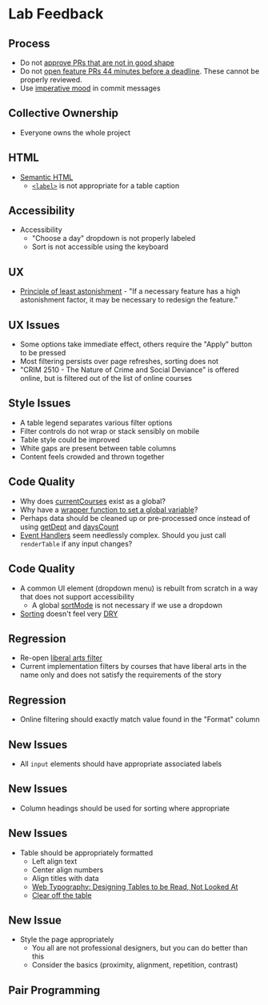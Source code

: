 Lab Feedback
============

Process
-------

- Do not [approve PRs that are not in good shape](https://github.com/jncraton/course-search/pull/164#discussion_r2337354473)
- Do not [open feature PRs 44 minutes before a deadline](https://github.com/jncraton/course-search/pull/172). These cannot be properly reviewed.
- Use [imperative mood](https://git.kernel.org/pub/scm/git/git.git/tree/Documentation/SubmittingPatches?h=v2.36.1#n181) in commit messages

Collective Ownership
--------------------

- Everyone owns the whole project

HTML
----

- [Semantic HTML](https://en.wikipedia.org/wiki/Semantic_HTML)
  - [`<label>`](https://github.com/jncraton/course-search/blob/838c29d5877b3e3cb501a1ef83019db36a869819/index.html#L54) is not appropriate for a table caption

Accessibility
-------------

- Accessibility
  - "Choose a day" dropdown is not properly labeled
  - Sort is not accessible using the keyboard

UX
-----

- [Principle of least astonishment](https://en.wikipedia.org/wiki/Principle_of_least_astonishment) - "If a necessary feature has a high astonishment factor, it may be necessary to redesign the feature."

UX Issues
---------

- Some options take immediate effect, others require the "Apply" button to be pressed
- Most filtering persists over page refreshes, sorting does not
- "CRIM 2510 - The Nature of Crime and Social Deviance" is offered online, but is filtered out of the list of online courses

Style Issues
------------

- A table legend separates various filter options
- Filter controls do not wrap or stack sensibly on mobile
- Table style could be improved
- White gaps are present between table columns
- Content feels crowded and thrown together

Code Quality
------------

- Why does [currentCourses](https://github.com/jncraton/course-search/blob/838c29d5877b3e3cb501a1ef83019db36a869819/main.js#L12) exist as a global?
- Why have a [wrapper function to set a global variable](https://github.com/jncraton/course-search/blob/838c29d5877b3e3cb501a1ef83019db36a869819/main.js#L126-L129)?
- Perhaps data should be cleaned up or pre-processed once instead of using [getDept](https://github.com/jncraton/course-search/blob/838c29d5877b3e3cb501a1ef83019db36a869819/main.js#L15) and [daysCount](https://github.com/jncraton/course-search/blob/e1e7162f7916cc48574bcad45ae635589f790f88/main.js#L18-L23)
- [Event Handlers](https://github.com/jncraton/course-search/blob/838c29d5877b3e3cb501a1ef83019db36a869819/main.js#L134-L153) seem needlessly complex. Should you just call `renderTable` if any input changes?


Code Quality
------------

- A common UI element (dropdown menu) is rebuilt from scratch in a way that does not support accessibility
  - A global [sortMode](https://github.com/jncraton/course-search/blob/838c29d5877b3e3cb501a1ef83019db36a869819/main.js#L13) is not necessary if we use a dropdown
- [Sorting](https://github.com/jncraton/course-search/blob/838c29d5877b3e3cb501a1ef83019db36a869819/main.js#L79C1-L102C4) doesn't feel very [DRY](https://en.wikipedia.org/wiki/Don%27t_repeat_yourself)

Regression
----------

- Re-open [liberal arts filter](https://github.com/jncraton/course-search/issues/167)
- Current implementation filters by courses that have liberal arts in the name only and does not satisfy the requirements of the story

Regression
----------

- Online filtering should exactly match value found in the "Format" column

New Issues
----------

- All `input` elements should have appropriate associated labels

New Issues
----------

- Column headings should be used for sorting where appropriate

New Issues
----------

- Table should be appropriately formatted
    - Left align text
    - Center align numbers
    - Align titles with data
    - [Web Typography: Designing Tables to be Read, Not Looked At](https://alistapart.com/article/web-typography-tables/)
    - [Clear off the table](https://www.darkhorseanalytics.com/blog/clear-off-the-table)

New Issue
---------

- Style the page appropriately
  - You all are not professional designers, but you can do better than this
  - Consider the basics (proximity, alignment, repetition, contrast)

Pair Programming
----------------

